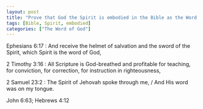 ```yaml
---
layout: post
title: "Prove that God the Spirit is embodied in the Bible as the Word of God"
tags: [Bible, Spirit, embodied]
categories: ["The Word of God"]
---
```


Ephesians 6:17
: And receive the helmet of salvation and the sword of the Spirit, which Spirit is the word of God,

2 Timothy 3:16
: All Scripture is God-breathed and profitable for teaching, for conviction, for correction, for instruction in righteousness,

2 Samuel 23:2
: The Spirit of Jehovah spoke through me, / And His word was on my tongue.


John 6:63;
Hebrews 4:12
